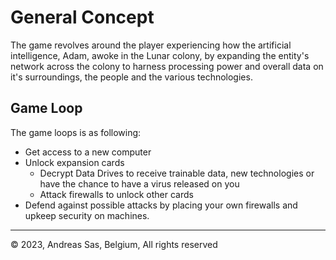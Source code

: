 # General Concept
The game revolves around the player experiencing how the artificial intelligence, Adam, awoke in the Lunar colony, by expanding the entity's network across the colony to harness processing power and overall data on it's surroundings, the people and the various technologies.


## Game Loop
The game loops is as following:
- Get access to a new computer
- Unlock expansion cards
	- Decrypt Data Drives to receive trainable data, new technologies or have the chance to have a virus released on you
	- Attack firewalls to unlock other cards
- Defend against possible attacks by placing your own firewalls and upkeep security on machines.

---
© 2023, Andreas Sas, Belgium, All rights reserved